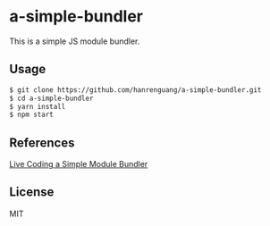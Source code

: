 # a-simple-bundler
This is a simple JS module bundler.

## Usage
```bash
$ git clone https://github.com/hanrenguang/a-simple-bundler.git
$ cd a-simple-bundler
$ yarn install
$ npm start
```

## References
[Live Coding a Simple Module Bundler](https://www.youtube.com/watch?v=Gc9-7PBqOC8)

## License
MIT